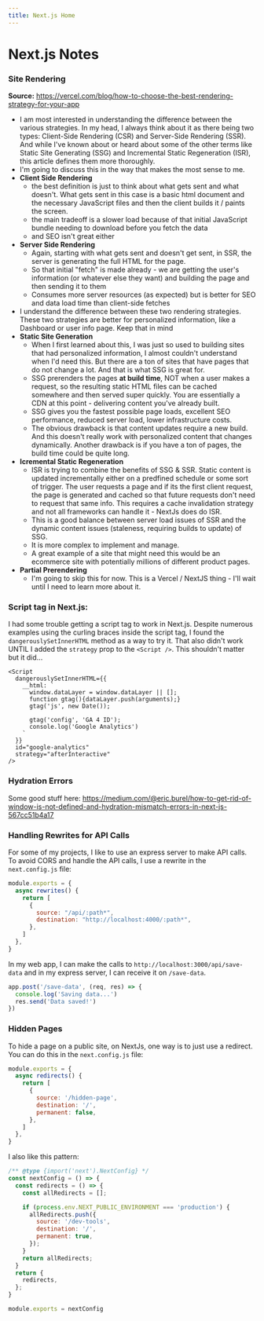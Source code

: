 ```yaml
---
title: Next.js Home
---
```


# Next.js Notes

### Site Rendering
**Source:** https://vercel.com/blog/how-to-choose-the-best-rendering-strategy-for-your-app

- I am most interested in understanding the difference between the various strategies. In my head, 
I always think about it as there being two types: Client-Side Rendering (CSR) and Server-Side Rendering
(SSR). And while I've known about or heard about some of the other terms like Static Site Generating (SSG)
and Incremental Static Regeneration (ISR), this article defines them more thoroughly.
- I'm going to discuss this in the way that makes the most sense to me.
- **Client Side Rendering**
  - the best definition is just to think about what gets sent and what doesn't. What gets sent in this
  case is a basic html document and the necessary JavaScript files and then the client builds it / paints
  the screen.
  - the main tradeoff is a slower load because of that initial JavaScript bundle needing to download
  before you fetch the data
  - and SEO isn't great either
- **Server Side Rendering**
  - Again, starting with what gets sent and doesn't get sent, in SSR, the server is generating the full
  HTML for the page.
  - So that initial "fetch" is made already - we are getting the user's information (or whatever else they want)
  and building the page and then sending it to them
  - Consumes more server resources (as expected) but is better for SEO and data load time than client-side fetches
- I understand the difference between these two rendering strategies. These two strategies are better for personalized
information, like a Dashboard or user info page. Keep that in mind
- **Static Site Generation**
  - When I first learned about this, I was just so used to building sites that had personalized information, I almost
  couldn't understand when I'd need this. But there are a ton of sites that have pages that do not change a lot. And
  that is what SSG is great for.
  - SSG prerenders the pages **at build time**, NOT when a user makes a request, so the resulting static HTML files
  can be cached somewhere and then served super quickly. You are essentially a CDN at this point - delivering content
  you've already built.
  - SSG gives you the fastest possible page loads, excellent SEO performance, reduced server load, lower infrastructure
  costs.
  - The obvious drawback is that content updates require a new build. And this doesn't really work with personalized content
  that changes dynamically. Another drawback is if you have a ton of pages, the build time could be quite long.
- **Icremental Static Regeneration**
  - ISR is trying to combine the benefits of SSG & SSR. Static content is updated incrementally either on a predfined
  schedule or some sort of trigger. The user requests a page and if its the first client request, the page is generated
  and cached so that future requests don't need to request that same info. This requires a cache invalidation strategy
  and not all frameworks can handle it - NextJs does do ISR.
  - This is a good balance between server load issues of SSR and the dynamic content issues (staleness, requiring builds
  to update) of SSG.
  - It is more complex to implement and manage.
  - A great example of a site that might need this would be an ecommerce site with potentially millions of different product
  pages.
- **Partial Prerendering**
  - I'm going to skip this for now. This is a Vercel / NextJS thing - I'll wait until I need to learn more about it.

### Script tag in Next.js:

I had some trouble getting a script tag to work in Next.js. Despite numerous examples using the curling braces
inside the script tag, I found the `dangerouslySetInnerHTML` method as a way to try it. That also didn't work
UNTIL I added the `strategy` prop to the `<Script />`. This shouldn't matter but it did...

```tsx
<Script
  dangerouslySetInnerHTML={{
    __html: `
      window.dataLayer = window.dataLayer || [];
      function gtag(){dataLayer.push(arguments);}
      gtag('js', new Date());

      gtag('config', 'GA 4 ID');
      console.log('Google Analytics')
    `
  }} 
  id="google-analytics"
  strategy="afterInteractive"
/>
```

### Hydration Errors

Some good stuff here: https://medium.com/@eric.burel/how-to-get-rid-of-window-is-not-defined-and-hydration-mismatch-errors-in-next-js-567cc51b4a17

### Handling Rewrites for API Calls

For some of my projects, I like to use an express server to make API calls. To avoid CORS and handle
the API calls, I use a rewrite in the `next.config.js` file:

```js
module.exports = {
  async rewrites() {
    return [
      {
        source: "/api/:path*",
        destination: "http://localhost:4000/:path*",
      },
    ]
  },
}
```
In my web app, I can make the calls to `http://localhost:3000/api/save-data` and in my express
server, I can receive it on `/save-data`.

```mjs
app.post('/save-data', (req, res) => {
  console.log('Saving data...')
  res.send('Data saved!')
})
```

### Hidden Pages

To hide a page on a public site, on NextJs, one way is to just use a redirect. You can
do this in the `next.config.js` file:

```js
module.exports = {
  async redirects() {
    return [
      {
        source: '/hidden-page',
        destination: '/',
        permanent: false,
      },
    ]
  },
}
```

I also like this pattern:

```js
/** @type {import('next').NextConfig} */
const nextConfig = () => {
  const redirects = () => {
    const allRedirects = [];

    if (process.env.NEXT_PUBLIC_ENVIRONMENT === 'production') {
      allRedirects.push({
        source: '/dev-tools',
        destination: '/',
        permanent: true,
      });
    }
    return allRedirects;
  }
  return {
    redirects,
  };
}

module.exports = nextConfig
```



